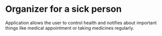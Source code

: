 # Organizer for a sick person

Application allows the user to control health and notifies about important things like medical appointment or taking medicines regularly. 
